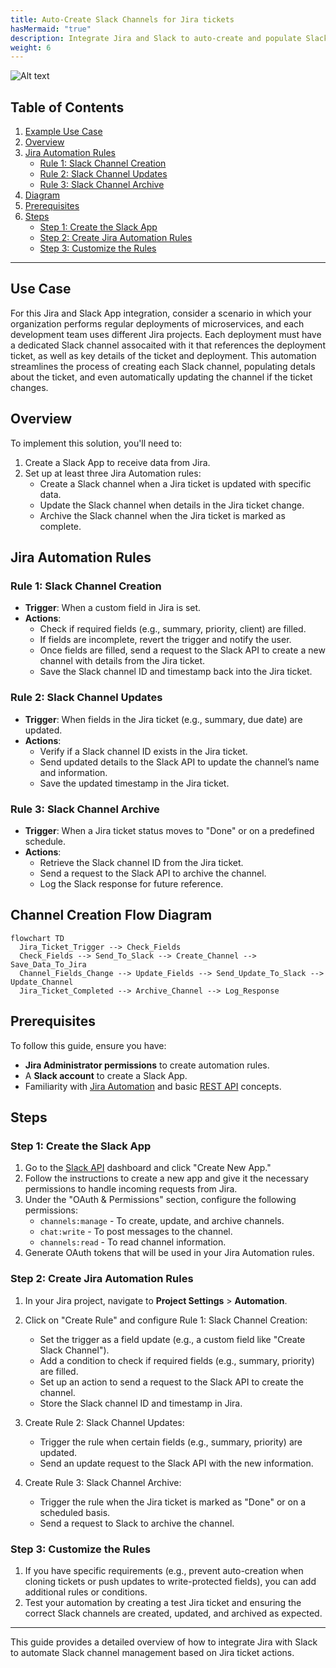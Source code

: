```yaml
---
title: Auto-Create Slack Channels for Jira tickets
hasMermaid: "true"
description: Integrate Jira and Slack to auto-create and populate Slack channels with data from Jira tickets. 
weight: 6
---
```


![Alt text](/images/slack/hq720.jpg)

## Table of Contents
1. [Example Use Case](#example-use-case)
2. [Overview](#overview)
3. [Jira Automation Rules](#jira-automation-rules)
   - [Rule 1: Slack Channel Creation](#rule-1-slack-channel-creation)
   - [Rule 2: Slack Channel Updates](#rule-2-slack-channel-updates)
   - [Rule 3: Slack Channel Archive](#rule-3-slack-channel-archive)
4. [Diagram](#diagram)
5. [Prerequisites](#prerequisites)
6. [Steps](#steps)
   - [Step 1: Create the Slack App](#step-1-create-the-slack-app)
   - [Step 2: Create Jira Automation Rules](#step-2-create-jira-automation-rules)
   - [Step 3: Customize the Rules](#step-3-customize-the-rules)

---

## Use Case
For this Jira and Slack App integration, consider a scenario in which your organization performs regular deployments of microservices, and each development team uses different Jira projects. Each deployment must have a dedicated Slack channel assocaited with it that references the deployment ticket, as well as key details of the ticket and deployment. This automation streamlines the process of creating each Slack channel, populating detals about the ticket, and even automatically updating the channel if the ticket changes.

## Overview
To implement this solution, you'll need to:
1. Create a Slack App to receive data from Jira.
2. Set up at least three Jira Automation rules:
   - Create a Slack channel when a Jira ticket is updated with specific data.
   - Update the Slack channel when details in the Jira ticket change.
   - Archive the Slack channel when the Jira ticket is marked as complete.

## Jira Automation Rules

### Rule 1: Slack Channel Creation
- **Trigger**: When a custom field in Jira is set.
- **Actions**:
  - Check if required fields (e.g., summary, priority, client) are filled.
  - If fields are incomplete, revert the trigger and notify the user.
  - Once fields are filled, send a request to the Slack API to create a new channel with details from the Jira ticket.
  - Save the Slack channel ID and timestamp back into the Jira ticket.

### Rule 2: Slack Channel Updates
- **Trigger**: When fields in the Jira ticket (e.g., summary, due date) are updated.
- **Actions**:
  - Verify if a Slack channel ID exists in the Jira ticket.
  - Send updated details to the Slack API to update the channel’s name and information.
  - Save the updated timestamp in the Jira ticket.

### Rule 3: Slack Channel Archive
- **Trigger**: When a Jira ticket status moves to "Done" or on a predefined schedule.
- **Actions**:
  - Retrieve the Slack channel ID from the Jira ticket.
  - Send a request to the Slack API to archive the channel.
  - Log the Slack response for future reference.

## Channel Creation Flow Diagram

```mermaid
flowchart TD
  Jira_Ticket_Trigger --> Check_Fields
  Check_Fields --> Send_To_Slack --> Create_Channel --> Save_Data_To_Jira
  Channel_Fields_Change --> Update_Fields --> Send_Update_To_Slack --> Update_Channel
  Jira_Ticket_Completed --> Archive_Channel --> Log_Response
```

## Prerequisites
To follow this guide, ensure you have:
- **Jira Administrator permissions** to create automation rules.
- A **Slack account** to create a Slack App.
- Familiarity with [Jira Automation](https://support.atlassian.com/cloud-automation/docs/jira-cloud-automation/) and basic [REST API](https://aws.amazon.com/what-is/api/) concepts.

## Steps

### Step 1: Create the Slack App
1. Go to the [Slack API](https://api.slack.com/apps) dashboard and click "Create New App."
2. Follow the instructions to create a new app and give it the necessary permissions to handle incoming requests from Jira.
3. Under the "OAuth & Permissions" section, configure the following permissions:
   - `channels:manage` - To create, update, and archive channels.
   - `chat:write` - To post messages to the channel.
   - `channels:read` - To read channel information.
4. Generate OAuth tokens that will be used in your Jira Automation rules.

### Step 2: Create Jira Automation Rules
1. In your Jira project, navigate to **Project Settings** > **Automation**.
2. Click on "Create Rule" and configure Rule 1: Slack Channel Creation:
   - Set the trigger as a field update (e.g., a custom field like "Create Slack Channel").
   - Add a condition to check if required fields (e.g., summary, priority) are filled.
   - Set up an action to send a request to the Slack API to create the channel.
   - Store the Slack channel ID and timestamp in Jira.
   
3. Create Rule 2: Slack Channel Updates:
   - Trigger the rule when certain fields (e.g., summary, priority) are updated.
   - Send an update request to the Slack API with the new information.

4. Create Rule 3: Slack Channel Archive:
   - Trigger the rule when the Jira ticket is marked as "Done" or on a scheduled basis.
   - Send a request to Slack to archive the channel.

### Step 3: Customize the Rules
1. If you have specific requirements (e.g., prevent auto-creation when cloning tickets or push updates to write-protected fields), you can add additional rules or conditions.
2. Test your automation by creating a test Jira ticket and ensuring the correct Slack channels are created, updated, and archived as expected.

---

This guide provides a detailed overview of how to integrate Jira with Slack to automate Slack channel management based on Jira ticket actions.
